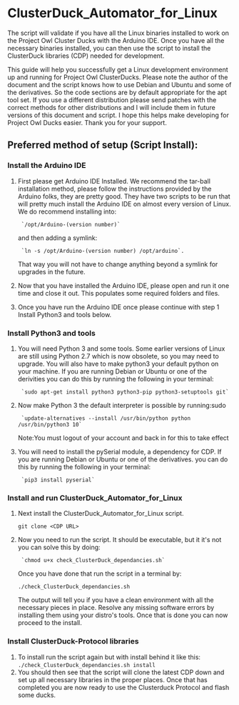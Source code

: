 # ClusterDuck_Automator_for_Linux

The script will validate if you have all the Linux binaries installed to work on the Project Owl Cluster Ducks with the Arduino IDE.  Once you have all the necessary binaries installed, you can then use the script to install the ClusterDuck libraries (CDP) needed for development.

This guide will help you successfully get a Linux development environment up and running for Project Owl ClusterDucks.  Please note the author of the document and the script knows how to use Debian and Ubuntu and some of the derivatives.  So the code sections are by default appropriate for the apt tool set.  If you use a different distribution please send patches with the correct methods for other distributions and I will include them in future versions of this document and script.  I hope this helps make developing for Project Owl Ducks easier.  Thank you for your support.   
 
## Preferred method of setup (Script Install):

### Install the Arduino IDE
1. First please get Arduino IDE Installed.  We recommend the tar-ball installation method, please follow the instructions provided by the Arduino folks, they are pretty good.  They have two scripts to be run that will pretty much install the Arduino IDE on almost every version of Linux.  We do recommend installing into:

		`/opt/Arduino-(version number)`
	
	and then adding a symlink: 
	
		`ln -s /opt/Arduino-(version number) /opt/arduino`.  
	
	That way you will not have to change anything beyond a symlink for upgrades in the future.
 
2. Now that you have installed the Arduino IDE, please open and run it one time and close it out. This populates some required folders and files.
3. Once you have run the Arduino IDE once please continue with step 1 Install Python3 and tools below.

### Install Python3 and tools
1. You will need Python 3 and some tools.  Some earlier versions of Linux are still using Python 2.7 which is now obsolete, so you may need to upgrade. You will also have to make python3 your default python on your machine.  If you are running Debian or Ubuntu or one of the derivities you can do this by running the following in your terminal:

		`sudo apt-get install python3 python3-pip python3-setuptools git`
 
2. Now make Python 3 the default interpreter is possible by running:sudo
		
		`update-alternatives --install /usr/bin/python python /usr/bin/python3 10`
	Note:You must logout of your account and back in for this to take effect

3. You will need to install the pySerial module, a dependency for CDP.  If you are running Debian or Ubuntu or one of the derivatives. you can do this by running the following in your terminal:
		
		`pip3 install pyserial`

### Install and run ClusterDuck_Automator_for_Linux
1. Next install the ClusterDuck_Automator_for_Linux script.  
	
	`git clone <CDP URL>`

2. Now you need to run the script. It should be executable, but it it's not you can solve this by doing:

		`chmod u+x check_ClusterDuck_dependancies.sh`

    Once you have done that run the script in a terminal by: 
	
	`./check_ClusterDuck_dependancies.sh`
	
	The output will tell you if you have a clean environment with all the necessary pieces in place.  Resolve any missing software errors by installing them using your distro's tools.  Once that is done you can now proceed to the install.

### Install ClusterDuck-Protocol libraries
1. To install run the script again but with install behind it like this: `./check_ClusterDuck_dependancies.sh install`
2.  You should then see that the script will clone the latest CDP down and set up all necessary libraries in the proper places. Once that has completed you are now ready to use the Clusterduck Protocol and flash some ducks.


